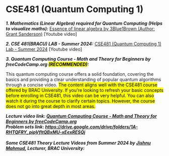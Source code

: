 # CSE481 (Quantum Computing 1)
<b><em>1. Mathematics (Linear Algebra) required for Quantum Computing (Helps to visualize maths):</em></b> [Essence of linear algebra by 3Blue1Brown (Author: Grant Sanderson)](https://www.youtube.com/playlist?list=PLZHQObOWTQDPD3MizzM2xVFitgF8hE_ab) [Youtube video]

<b><em>2. CSE 481(BRACU) LAB - Summer 2024:</b></em> [CSE481 (Quantum Computing 1) Lab - Summer 2024](https://www.youtube.com/playlist?list=PLvj5w6iNZqVjr40Xmk-JxrTc8eb4rFlhz) [Youtube video]

<b><em>3. Quantum Computing Course - Math and Theory for Beginners by freeCodeCamp.org <mark>(RECOMMENDED)</mark>:</b></em>

This quantum computing course offers a solid foundation, covering the basics and providing a clear understanding of popular quantum algorithms through a concise video. <mark> The content aligns well with the CSE481 course offered by BRAC University. If you're looking to refresh your basic concepts before enrolling in CSE481, this video can be very helpful. You can also watch it during the course to clarify certain topics. However, the course does not go into great depth in most areas. </mark>

<b><em>Lecture video link:<b><em> [Quantum Computing Course - Math and Theory for Beginners by freeCodeCamp.org](https://www.youtube.com/watch?v=tsbCSkvHhMo&t=2877s) <br>
<b><em>Problem sets link:<b><em> https://drive.google.com/drive/folders/1A-RHTQFRY_pipVfItQBxMU-xEexRESQj <be>
<br></br>
Some CSE481 Theory Lecture Videos from Summer 2024 by [Jishnu Mahmud](https://www.cse.sds.bracu.ac.bd/faculty_profile/87/jishnu_mahmud), Lecturer, BRAC University:
